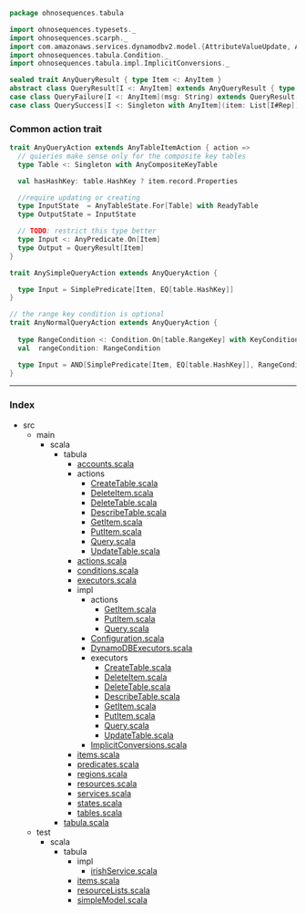 
```scala
package ohnosequences.tabula

import ohnosequences.typesets._
import ohnosequences.scarph._
import com.amazonaws.services.dynamodbv2.model.{AttributeValueUpdate, AttributeValue}
import ohnosequences.tabula.Condition._
import ohnosequences.tabula.impl.ImplicitConversions._

sealed trait AnyQueryResult { type Item <: AnyItem }
abstract class QueryResult[I <: AnyItem] extends AnyQueryResult { type Item = I }
case class QueryFailure[I <: AnyItem](msg: String) extends QueryResult[I]
case class QuerySuccess[I <: Singleton with AnyItem](item: List[I#Rep]) extends QueryResult[I]
```

### Common action trait

```scala
trait AnyQueryAction extends AnyTableItemAction { action =>
  // quieries make sense only for the composite key tables
  type Table <: Singleton with AnyCompositeKeyTable

  val hasHashKey: table.HashKey ? item.record.Properties

  //require updating or creating
  type InputState  = AnyTableState.For[Table] with ReadyTable
  type OutputState = InputState

  // TODO: restrict this type better
  type Input <: AnyPredicate.On[Item]
  type Output = QueryResult[Item]
}

trait AnySimpleQueryAction extends AnyQueryAction {

  type Input = SimplePredicate[Item, EQ[table.HashKey]]
}

// the range key condition is optional
trait AnyNormalQueryAction extends AnyQueryAction {
  
  type RangeCondition <: Condition.On[table.RangeKey] with KeyCondition
  val  rangeCondition: RangeCondition

  type Input = AND[SimplePredicate[Item, EQ[table.HashKey]], RangeCondition]
}

```


------

### Index

+ src
  + main
    + scala
      + tabula
        + [accounts.scala][main/scala/tabula/accounts.scala]
        + actions
          + [CreateTable.scala][main/scala/tabula/actions/CreateTable.scala]
          + [DeleteItem.scala][main/scala/tabula/actions/DeleteItem.scala]
          + [DeleteTable.scala][main/scala/tabula/actions/DeleteTable.scala]
          + [DescribeTable.scala][main/scala/tabula/actions/DescribeTable.scala]
          + [GetItem.scala][main/scala/tabula/actions/GetItem.scala]
          + [PutItem.scala][main/scala/tabula/actions/PutItem.scala]
          + [Query.scala][main/scala/tabula/actions/Query.scala]
          + [UpdateTable.scala][main/scala/tabula/actions/UpdateTable.scala]
        + [actions.scala][main/scala/tabula/actions.scala]
        + [conditions.scala][main/scala/tabula/conditions.scala]
        + [executors.scala][main/scala/tabula/executors.scala]
        + impl
          + actions
            + [GetItem.scala][main/scala/tabula/impl/actions/GetItem.scala]
            + [PutItem.scala][main/scala/tabula/impl/actions/PutItem.scala]
            + [Query.scala][main/scala/tabula/impl/actions/Query.scala]
          + [Configuration.scala][main/scala/tabula/impl/Configuration.scala]
          + [DynamoDBExecutors.scala][main/scala/tabula/impl/DynamoDBExecutors.scala]
          + executors
            + [CreateTable.scala][main/scala/tabula/impl/executors/CreateTable.scala]
            + [DeleteItem.scala][main/scala/tabula/impl/executors/DeleteItem.scala]
            + [DeleteTable.scala][main/scala/tabula/impl/executors/DeleteTable.scala]
            + [DescribeTable.scala][main/scala/tabula/impl/executors/DescribeTable.scala]
            + [GetItem.scala][main/scala/tabula/impl/executors/GetItem.scala]
            + [PutItem.scala][main/scala/tabula/impl/executors/PutItem.scala]
            + [Query.scala][main/scala/tabula/impl/executors/Query.scala]
            + [UpdateTable.scala][main/scala/tabula/impl/executors/UpdateTable.scala]
          + [ImplicitConversions.scala][main/scala/tabula/impl/ImplicitConversions.scala]
        + [items.scala][main/scala/tabula/items.scala]
        + [predicates.scala][main/scala/tabula/predicates.scala]
        + [regions.scala][main/scala/tabula/regions.scala]
        + [resources.scala][main/scala/tabula/resources.scala]
        + [services.scala][main/scala/tabula/services.scala]
        + [states.scala][main/scala/tabula/states.scala]
        + [tables.scala][main/scala/tabula/tables.scala]
      + [tabula.scala][main/scala/tabula.scala]
  + test
    + scala
      + tabula
        + impl
          + [irishService.scala][test/scala/tabula/impl/irishService.scala]
        + [items.scala][test/scala/tabula/items.scala]
        + [resourceLists.scala][test/scala/tabula/resourceLists.scala]
        + [simpleModel.scala][test/scala/tabula/simpleModel.scala]

[main/scala/tabula/accounts.scala]: ../accounts.scala.md
[main/scala/tabula/actions/CreateTable.scala]: CreateTable.scala.md
[main/scala/tabula/actions/DeleteItem.scala]: DeleteItem.scala.md
[main/scala/tabula/actions/DeleteTable.scala]: DeleteTable.scala.md
[main/scala/tabula/actions/DescribeTable.scala]: DescribeTable.scala.md
[main/scala/tabula/actions/GetItem.scala]: GetItem.scala.md
[main/scala/tabula/actions/PutItem.scala]: PutItem.scala.md
[main/scala/tabula/actions/Query.scala]: Query.scala.md
[main/scala/tabula/actions/UpdateTable.scala]: UpdateTable.scala.md
[main/scala/tabula/actions.scala]: ../actions.scala.md
[main/scala/tabula/conditions.scala]: ../conditions.scala.md
[main/scala/tabula/executors.scala]: ../executors.scala.md
[main/scala/tabula/impl/actions/GetItem.scala]: ../impl/actions/GetItem.scala.md
[main/scala/tabula/impl/actions/PutItem.scala]: ../impl/actions/PutItem.scala.md
[main/scala/tabula/impl/actions/Query.scala]: ../impl/actions/Query.scala.md
[main/scala/tabula/impl/Configuration.scala]: ../impl/Configuration.scala.md
[main/scala/tabula/impl/DynamoDBExecutors.scala]: ../impl/DynamoDBExecutors.scala.md
[main/scala/tabula/impl/executors/CreateTable.scala]: ../impl/executors/CreateTable.scala.md
[main/scala/tabula/impl/executors/DeleteItem.scala]: ../impl/executors/DeleteItem.scala.md
[main/scala/tabula/impl/executors/DeleteTable.scala]: ../impl/executors/DeleteTable.scala.md
[main/scala/tabula/impl/executors/DescribeTable.scala]: ../impl/executors/DescribeTable.scala.md
[main/scala/tabula/impl/executors/GetItem.scala]: ../impl/executors/GetItem.scala.md
[main/scala/tabula/impl/executors/PutItem.scala]: ../impl/executors/PutItem.scala.md
[main/scala/tabula/impl/executors/Query.scala]: ../impl/executors/Query.scala.md
[main/scala/tabula/impl/executors/UpdateTable.scala]: ../impl/executors/UpdateTable.scala.md
[main/scala/tabula/impl/ImplicitConversions.scala]: ../impl/ImplicitConversions.scala.md
[main/scala/tabula/items.scala]: ../items.scala.md
[main/scala/tabula/predicates.scala]: ../predicates.scala.md
[main/scala/tabula/regions.scala]: ../regions.scala.md
[main/scala/tabula/resources.scala]: ../resources.scala.md
[main/scala/tabula/services.scala]: ../services.scala.md
[main/scala/tabula/states.scala]: ../states.scala.md
[main/scala/tabula/tables.scala]: ../tables.scala.md
[main/scala/tabula.scala]: ../../tabula.scala.md
[test/scala/tabula/impl/irishService.scala]: ../../../../test/scala/tabula/impl/irishService.scala.md
[test/scala/tabula/items.scala]: ../../../../test/scala/tabula/items.scala.md
[test/scala/tabula/resourceLists.scala]: ../../../../test/scala/tabula/resourceLists.scala.md
[test/scala/tabula/simpleModel.scala]: ../../../../test/scala/tabula/simpleModel.scala.md